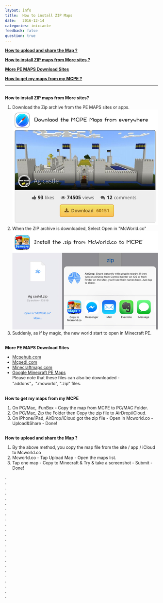 ```yaml
---
layout: info
title:  How to install ZIP Maps
date:   2016-12-14
categories: iniciante
feedback: false
question: true
---
```

[**How to upload and share the Map ?**](#0)

[**How to install ZIP maps from More sites ?**](#1)

[**More PE MAPS Download Sites**](#2)

[**How to get my maps from my MCPE ?**](#3)

----
<span id = "1"></span>  
**How to install ZIP maps from More sites?**   
1. Download the Zip archive from the PE MAPS sites or apps.   
[![screenshot](/assets/images/zip1.jpg)](http://mcpehub.com/maps?sort=downloads)  
2. When the ZIP archive is downloaded, Select Open in "McWorld.co"    
![screenshot](/assets/images/zip2.jpg)  
3. Suddenly, as if by magic, the new world start to open in Minecraft PE.

<span id = "2"></span>  
**More PE MAPS Download Sites**  
- [<u>Mcpehub.com</u>](http://mcpehub.com/maps?sort=downloads)  
- [<u>Mcpedl.com</u>](http://mcpedl.com/tag/mcworld/)  
- [<u>Minecraftmaps.com</u>](http://www.minecraftmaps.com/pocket-edition-maps)  
- [<u>Google Minecraft PE Maps</u>](https://www.google.com/webhp?ion=1&espv=2&ie=UTF-8#q=minecraft%20pe%20map)  
Please note that these files can also be downloaded - "addons"，".mcworld", ".zip" files.

<span id = "3"></span>  
**How to get my maps from my MCPE**  
1. On PC/Mac, iFunBox - Copy the map from MCPE to PC/MAC Folder.  
2. On PC/Mac, Zip the Folder then Copy the zip file to AirDrop/iCloud.  
3. On iPhone/iPad, AirDrop/iCloud got the zip file - Open in Mcworld.co - Upload&Share - Done!

<span id = "0"></span>  
**How to upload and share the Map ?**  
1. By the above method, you copy the map file from the site / app / iCloud to Mcworld.co  
2. Mcworld.co - Tap Upload Map - Open the maps list.  
3. Tap one map - Copy to Minecraft & Try & take a screenshot - Submit - Done!
  
  
  
  
  
  
  
  
  
  
  
  
  
  
  
  
  
  
  
  

.  
.  
.  
.  
.  
.  
.  
.  
.  
.  
.  
.  
.  
.  
.  
.  
.  
.  
.  
.  
.  
.  
.  
.  